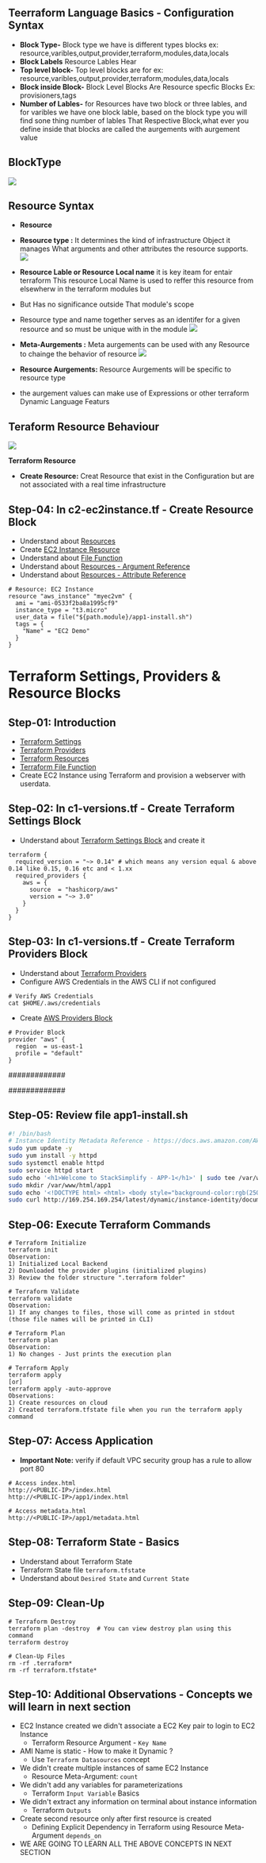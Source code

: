 ## Teerraform Language Basics - Configuration Syntax
- **Block Type-** Block type we have is different types blocks ex: resource,varibles,output,provider,terraform,modules,data,locals
- **Block Labels** Resource Lables Hear
- **Top level block-**  Top level blocks are for ex: resource,varibles,output,provider,terraform,modules,data,locals
- **Block inside Block-** Block Level Blocks Are Resource specfic Blocks Ex: provisioners,tags 
- **Number of Lables-** for Resources have two block or three lables, and for varibles we have one block lable, based on the block type you will find sone thing number of lables That Respective Block,what ever you define inside that blocks are called the aurgements with aurgement value
## BlockType
![](2022-03-09-07-06-33.png)

## Resource Syntax
- **Resource** 
- **Resource type :** It determines the kind of infrastructure Object it manages What arguments and other attributes the resource supports.
![](2022-03-09-07-22-16.png)
- **Resource Lable or Resource Local name** it is key iteam for entair terraform This resource Local Name is used to reffer this resource from elsewherw in the terraform modules but
- But Has no significance outside That module's scope
- Resource type and name together serves as an identifer for a given resource and so must be unique with in the module 
![](2022-03-09-07-25-32.png)
- **Meta-Aurgements :** Meta aurgements can be used with any Resource  to chainge the behavior of resource 
![](2022-03-09-07-45-52.png)

- **Resource Aurgements:** Resource Aurgements will be specific to resource type 
- the aurgement values can make use of Expressions or other terraform Dynamic Language Featurs

## Teraform Resource Behaviour
![](2022-03-11-07-26-52.png)

**Terraform Resource**
- **Create Resource:**  Creat Resource that exist in the Configuration but are not associated with a real time infrastructure


## Step-04: In c2-ec2instance.tf -  Create Resource Block
- Understand about [Resources](https://www.terraform.io/docs/language/resources/index.html)
- Create [EC2 Instance Resource](https://registry.terraform.io/providers/hashicorp/aws/latest/docs/resources/instance)
- Understand about [File Function](https://www.terraform.io/docs/language/functions/file.html)
- Understand about [Resources - Argument Reference](https://registry.terraform.io/providers/hashicorp/aws/latest/docs/resources/instance#argument-reference)
- Understand about [Resources - Attribute Reference](https://registry.terraform.io/providers/hashicorp/aws/latest/docs/resources/instance#attributes-reference)
```t
# Resource: EC2 Instance
resource "aws_instance" "myec2vm" {
  ami = "ami-0533f2ba8a1995cf9"
  instance_type = "t3.micro"
  user_data = file("${path.module}/app1-install.sh")
  tags = {
    "Name" = "EC2 Demo"
  }
}
```
















# Terraform Settings, Providers & Resource Blocks
## Step-01: Introduction
- [Terraform Settings](https://www.terraform.io/docs/language/settings/index.html)
- [Terraform Providers](https://www.terraform.io/docs/providers/index.html)
- [Terraform Resources](https://www.terraform.io/docs/language/resources/index.html)
- [Terraform File Function](https://www.terraform.io/docs/language/functions/file.html)
- Create EC2 Instance using Terraform and provision a webserver with userdata. 

## Step-02: In c1-versions.tf - Create Terraform Settings Block
- Understand about [Terraform Settings Block](https://www.terraform.io/docs/language/settings/index.html) and create it
```t
terraform {
  required_version = "~> 0.14" # which means any version equal & above 0.14 like 0.15, 0.16 etc and < 1.xx
  required_providers {
    aws = {
      source  = "hashicorp/aws"
      version = "~> 3.0"
    }
  }
}
```

## Step-03: In c1-versions.tf - Create Terraform Providers Block 
- Understand about [Terraform Providers](https://www.terraform.io/docs/providers/index.html)
- Configure AWS Credentials in the AWS CLI if not configured
```t
# Verify AWS Credentials
cat $HOME/.aws/credentials
```
- Create [AWS Providers Block](https://registry.terraform.io/providers/hashicorp/aws/latest/docs#authentication)
```t
# Provider Block
provider "aws" {
  region  = us-east-1
  profile = "default"
}
```

#############

#############


## Step-05: Review file app1-install.sh
```sh
#! /bin/bash
# Instance Identity Metadata Reference - https://docs.aws.amazon.com/AWSEC2/latest/UserGuide/instance-identity-documents.html
sudo yum update -y
sudo yum install -y httpd
sudo systemctl enable httpd
sudo service httpd start  
sudo echo '<h1>Welcome to StackSimplify - APP-1</h1>' | sudo tee /var/www/html/index.html
sudo mkdir /var/www/html/app1
sudo echo '<!DOCTYPE html> <html> <body style="background-color:rgb(250, 210, 210);"> <h1>Welcome to Stack Simplify - APP-1</h1> <p>Terraform Demo</p> <p>Application Version: V1</p> </body></html>' | sudo tee /var/www/html/app1/index.html
sudo curl http://169.254.169.254/latest/dynamic/instance-identity/document -o /var/www/html/app1/metadata.html
```

## Step-06: Execute Terraform Commands
```t
# Terraform Initialize
terraform init
Observation:
1) Initialized Local Backend
2) Downloaded the provider plugins (initialized plugins)
3) Review the folder structure ".terraform folder"

# Terraform Validate
terraform validate
Observation:
1) If any changes to files, those will come as printed in stdout (those file names will be printed in CLI)

# Terraform Plan
terraform plan
Observation:
1) No changes - Just prints the execution plan

# Terraform Apply
terraform apply 
[or]
terraform apply -auto-approve
Observations:
1) Create resources on cloud
2) Created terraform.tfstate file when you run the terraform apply command
```

## Step-07: Access Application
- **Important Note:** verify if default VPC security group has a rule to allow port 80
```t
# Access index.html
http://<PUBLIC-IP>/index.html
http://<PUBLIC-IP>/app1/index.html

# Access metadata.html
http://<PUBLIC-IP>/app1/metadata.html
```

## Step-08: Terraform State - Basics
- Understand about Terraform State
- Terraform State file `terraform.tfstate`
- Understand about `Desired State` and `Current State`


## Step-09: Clean-Up
```t
# Terraform Destroy
terraform plan -destroy  # You can view destroy plan using this command
terraform destroy

# Clean-Up Files
rm -rf .terraform*
rm -rf terraform.tfstate*
```


## Step-10: Additional Observations - Concepts we will learn in next section
- EC2 Instance created we didn't associate a EC2 Key pair to login to EC2 Instance 
  - Terraform Resource Argument - `Key Name`
- AMI Name is static - How to make it Dynamic ?
  - Use `Terraform Datasources` concept
- We didn't create multiple instances of same EC2 Instance
  - Resource Meta-Argument: `count` 
- We didn't add any variables for parameterizations
  - Terraform `Input Variable` Basics
- We didn't extract any information on terminal about instance information 
  -  Terraform `Outputs`
- Create second resource only after first resource is created
  - Defining Explicit Dependency in Terraform using Resource Meta-Argument `depends_on`
- WE ARE GOING TO LEARN ALL THE ABOVE CONCEPTS IN NEXT SECTION
  